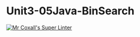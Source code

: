# Unit3-05Java-BinSearch

[![Mr Coxall's Super Linter](https://github.com/ICS4U-Programming-TitwechW/Unit3-05Java-BinSearch/workflows/Mr%20Coxall's%20Super%20Linter/badge.svg)](https://github.com/ICS4U-Programming-TitwechW/Unit3-05Java-BinSearch/)
